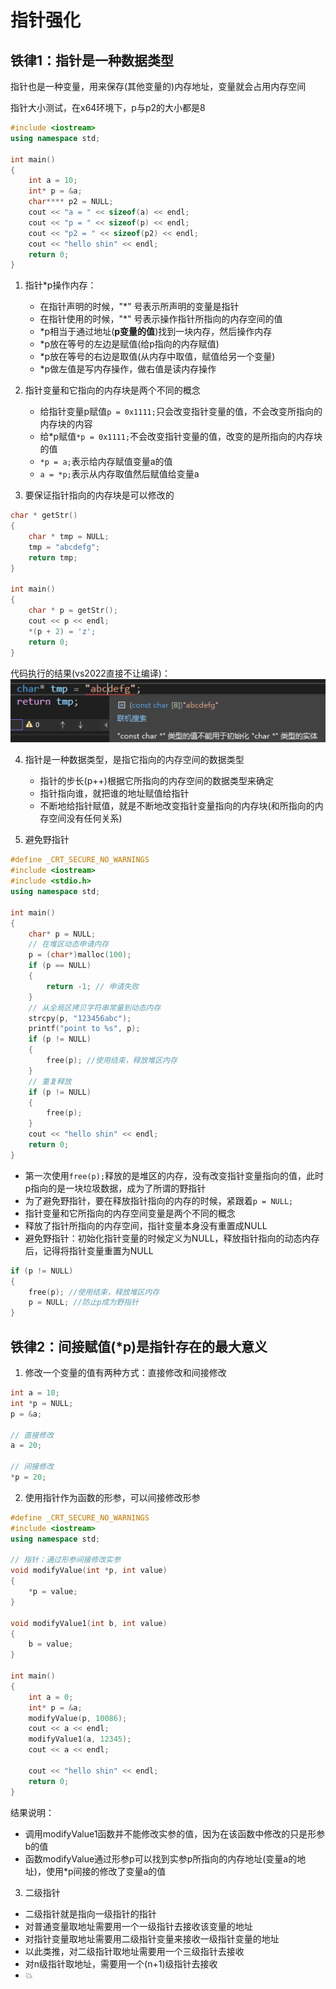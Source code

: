 # 指针强化
## 铁律1：指针是一种数据类型
指针也是一种变量，用来保存(其他变量的)内存地址，变量就会占用内存空间

指针大小测试，在x64环境下，p与p2的大小都是8
```cpp
#include <iostream>
using namespace std;

int main()
{
    int a = 10;
    int* p = &a;
    char**** p2 = NULL;
    cout << "a = " << sizeof(a) << endl;
    cout << "p = " << sizeof(p) << endl;
    cout << "p2 = " << sizeof(p2) << endl;
    cout << "hello shin" << endl;
    return 0;
}
``` 

1. 指针*p操作内存：
   + 在指针声明的时候，"*" 号表示所声明的变量是指针
   + 在指针使用的时候，"*" 号表示操作指针所指向的内存空间的值
   + *p相当于通过地址(**p变量的值**)找到一块内存，然后操作内存
   + *p放在等号的左边是赋值(给p指向的内存赋值)
   + *p放在等号的右边是取值(从内存中取值，赋值给另一个变量)
   + *p做左值是写内存操作，做右值是读内存操作

2. 指针变量和它指向的内存块是两个不同的概念
   + 给指针变量p赋值`p = 0x1111;`只会改变指针变量的值，不会改变所指向的内存块的内容
   + 给*p赋值`*p = 0x1111;`不会改变指针变量的值，改变的是所指向的内存块的值
   + `*p = a;`表示给内存赋值变量a的值
   + `a = *p;`表示从内存取值然后赋值给变量a

3. 要保证指针指向的内存块是可以修改的
```cpp
char * getStr()
{
    char * tmp = NULL;
    tmp = "abcdefg";
    return tmp;
}

int main()
{
    char * p = getStr();
    cout << p << endl;
    *(p + 2) = 'z';
    return 0;
}
```
代码执行的结果(vs2022直接不让编译)：
![修改常量](./pic/指针/修改常量.png)

4. 指针是一种数据类型，是指它指向的内存空间的数据类型
   + 指针的步长(p++)根据它所指向的内存空间的数据类型来确定
   + 指针指向谁，就把谁的地址赋值给指针
   + 不断地给指针赋值，就是不断地改变指针变量指向的内存块(和所指向的内存空间没有任何关系)

5. 避免野指针
``` cpp
#define _CRT_SECURE_NO_WARNINGS
#include <iostream>
#include <stdio.h>
using namespace std;

int main()
{
    char* p = NULL;
    // 在堆区动态申请内存
    p = (char*)malloc(100);
    if (p == NULL)
    {
        return -1; // 申请失败
    }
    // 从全局区拷贝字符串常量到动态内存
    strcpy(p, "123456abc");
    printf("point to %s", p);
    if (p != NULL)
    {
        free(p); //使用结束，释放堆区内存
    }
    // 重复释放
    if (p != NULL)
    {
        free(p);
    }
    cout << "hello shin" << endl;
    return 0;
}
```
+ 第一次使用`free(p);`释放的是堆区的内存，没有改变指针变量指向的值，此时p指向的是一块垃圾数据，成为了所谓的野指针
+ 为了避免野指针，要在释放指针指向的内存的时候，紧跟着`p = NULL;`  
+ 指针变量和它所指向的内存空间变量是两个不同的概念
+ 释放了指针所指向的内存空间，指针变量本身没有重置成NULL
+ 避免野指针：初始化指针变量的时候定义为NULL，释放指针指向的动态内存后，记得将指针变量重置为NULL
```cpp
if (p != NULL)
{
    free(p); //使用结束，释放堆区内存
    p = NULL; //防止p成为野指针
}
```


## 铁律2：间接赋值(*p)是指针存在的最大意义
1. 修改一个变量的值有两种方式：直接修改和间接修改
```cpp
int a = 10;
int *p = NULL;
p = &a;

// 直接修改
a = 20;

// 间接修改
*p = 20;
```

2. 使用指针作为函数的形参，可以间接修改形参
```cpp
#define _CRT_SECURE_NO_WARNINGS
#include <iostream>
using namespace std;

// 指针：通过形参间接修改实参
void modifyValue(int *p, int value)
{
    *p = value;
}

void modifyValue1(int b, int value)
{
    b = value;
}

int main()
{
    int a = 0;
    int* p = &a;
    modifyValue(p, 10086);
    cout << a << endl;
    modifyValue1(a, 12345);
    cout << a << endl;

    cout << "hello shin" << endl;
    return 0;
}
```
结果说明：
+ 调用modifyValue1函数并不能修改实参的值，因为在该函数中修改的只是形参b的值
+ 函数modifyValue通过形参p可以找到实参p所指向的内存地址(变量a的地址)，使用*p间接的修改了变量a的值

3. 二级指针
+ 二级指针就是指向一级指针的指针
+ 对普通变量取地址需要用一个一级指针去接收该变量的地址
+ 对指针变量取地址需要用二级指针变量来接收一级指针变量的地址
+ 以此类推，对二级指针取地址需要用一个三级指针去接收
+ 对n级指针取地址，需要用一个(n+1)级指针去接收
+ :boom: